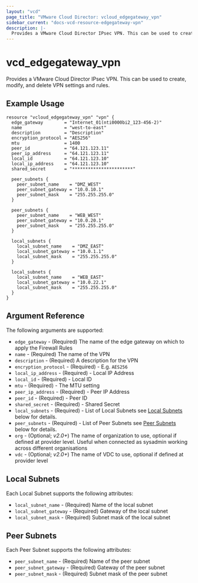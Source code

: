 ```yaml
---
layout: "vcd"
page_title: "VMware Cloud Director: vcloud_edgegateway_vpn"
sidebar_current: "docs-vcd-resource-edgegateway-vpn"
description: |-
  Provides a VMware Cloud Director IPsec VPN. This can be used to create, modify, and delete VPN settings and rules.
---
```


# vcd\_edgegateway\_vpn

Provides a VMware Cloud Director IPsec VPN. This can be used to create,
modify, and delete VPN settings and rules.

## Example Usage

```hcl
resource "vcloud_edgegateway_vpn" "vpn" {
  edge_gateway        = "Internet_01(nti0000bi2_123-456-2)"
  name                = "west-to-east"
  description         = "Description"
  encryption_protocol = "AES256"
  mtu                 = 1400
  peer_id             = "64.121.123.11"
  peer_ip_address     = "64.121.123.11"
  local_id            = "64.121.123.10"
  local_ip_address    = "64.121.123.10"
  shared_secret       = "***********************"

  peer_subnets {
    peer_subnet_name    = "DMZ_WEST"
    peer_subnet_gateway = "10.0.10.1"
    peer_subnet_mask    = "255.255.255.0"
  }

  peer_subnets {
    peer_subnet_name    = "WEB_WEST"
    peer_subnet_gateway = "10.0.20.1"
    peer_subnet_mask    = "255.255.255.0"
  }

  local_subnets {
    local_subnet_name    = "DMZ_EAST"
    local_subnet_gateway = "10.0.1.1"
    local_subnet_mask    = "255.255.255.0"
  }

  local_subnets {
    local_subnet_name    = "WEB_EAST"
    local_subnet_gateway = "10.0.22.1"
    local_subnet_mask    = "255.255.255.0"
  }
}
```

## Argument Reference

The following arguments are supported:

* `edge_gateway` - (Required) The name of the edge gateway on which to apply the Firewall Rules
* `name` - (Required) The name of the VPN 
* `description` - (Required) A description for the VPN
* `encryption_protocol` - (Required) - E.g. `AES256`
* `local_ip_address` - (Required) - Local IP Address
* `local_id` - (Required) - Local ID
* `mtu` - (Required) - The MTU setting
* `peer_ip_address` - (Required) - Peer IP Address
* `peer_id` - (Required) - Peer ID
* `shared_secret` - (Required) - Shared Secret
* `local_subnets` - (Required) - List of Local Subnets see [Local Subnets](#localsubnets) below for details.
* `peer_subnets` - (Required) - List of Peer Subnets see [Peer Subnets](#peersubnets) below for details.
* `org` - (Optional; *v2.0+*) The name of organization to use, optional if defined at provider level. Useful when connected as sysadmin working across different organisations
* `vdc` - (Optional; *v2.0+*) The name of VDC to use, optional if defined at provider level

<a id="localsubnets"></a>
## Local Subnets

Each Local Subnet supports the following attributes:

* `local_subnet_name` - (Required) Name of the local subnet
* `local_subnet_gateway` - (Required) Gateway of the local subnet
* `local_subnet_mask` - (Required) Subnet mask of the local subnet

<a id="peersubnets"></a>
## Peer Subnets

Each Peer Subnet supports the following attributes:

* `peer_subnet_name` - (Required) Name of the peer subnet
* `peer_subnet_gateway` - (Required) Gateway of the peer subnet
* `peer_subnet_mask` - (Required) Subnet mask of the peer subnet
